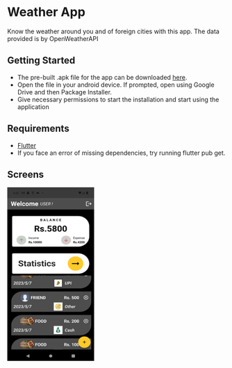 # Weather App

Know the weather around you and of foreign cities with this app. The data provided is by OpenWeatherAPI

## Getting Started

- The pre-built .apk file for the app can be downloaded [here]().
- Open the file in your android device. If prompted, open using Google Drive and then Package Installer.
- Give necessary permissions to start the installation and start using the application

## Requirements
- [Flutter](https://docs.flutter.dev/get-started/install)
- If you face an error of missing dependencies, try running flutter pub get.

## Screens

<p align="left">
<img src="https://github.com/Kishlay-KS/TrackExpense/blob/main/ScreenShots/Screenshot_1688512368.png" data-canonical- 
  src="https://gyazo.com/eb5c5741b6a9a16c692170a41a49c858.png" width="200" height="400" />
</p>
